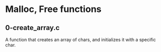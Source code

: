 # Malloc, Free functions
## 0-create_array.c
A function that creates an array of chars, and initializes it with a specific char.
